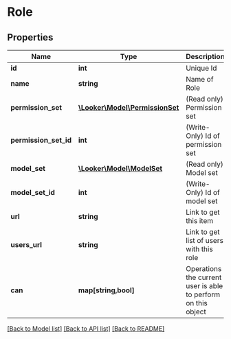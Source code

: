 # Role

## Properties
Name | Type | Description | Notes
------------ | ------------- | ------------- | -------------
**id** | **int** | Unique Id | [optional] 
**name** | **string** | Name of Role | [optional] 
**permission_set** | [**\Looker\Model\PermissionSet**](PermissionSet.md) | (Read only) Permission set | [optional] 
**permission_set_id** | **int** | (Write-Only) Id of permission set | [optional] 
**model_set** | [**\Looker\Model\ModelSet**](ModelSet.md) | (Read only) Model set | [optional] 
**model_set_id** | **int** | (Write-Only) Id of model set | [optional] 
**url** | **string** | Link to get this item | [optional] 
**users_url** | **string** | Link to get list of users with this role | [optional] 
**can** | **map[string,bool]** | Operations the current user is able to perform on this object | [optional] 

[[Back to Model list]](../README.md#documentation-for-models) [[Back to API list]](../README.md#documentation-for-api-endpoints) [[Back to README]](../README.md)


